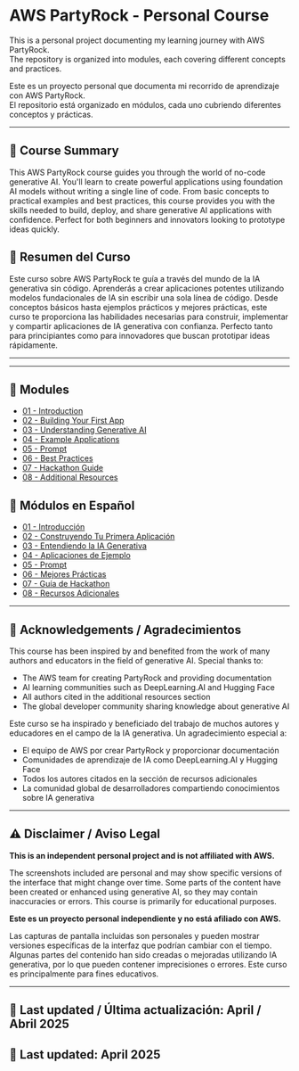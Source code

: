 # AWS PartyRock - Personal Course

This is a personal project documenting my learning journey with AWS PartyRock.  
The repository is organized into modules, each covering different concepts and practices.

Este es un proyecto personal que documenta mi recorrido de aprendizaje con AWS PartyRock.  
El repositorio está organizado en módulos, cada uno cubriendo diferentes conceptos y prácticas.

---

## 📝 Course Summary

This AWS PartyRock course guides you through the world of no-code generative AI. You'll learn to create powerful applications using foundation AI models without writing a single line of code. From basic concepts to practical examples and best practices, this course provides you with the skills needed to build, deploy, and share generative AI applications with confidence. Perfect for both beginners and innovators looking to prototype ideas quickly.

## 📝 Resumen del Curso

Este curso sobre AWS PartyRock te guía a través del mundo de la IA generativa sin código. Aprenderás a crear aplicaciones potentes utilizando modelos fundacionales de IA sin escribir una sola línea de código. Desde conceptos básicos hasta ejemplos prácticos y mejores prácticas, este curso te proporciona las habilidades necesarias para construir, implementar y compartir aplicaciones de IA generativa con confianza. Perfecto tanto para principiantes como para innovadores que buscan prototipar ideas rápidamente.

---
---

## 🧭 Modules

- [01 - Introduction](./EN/01-Introduction/README.md)
- [02 - Building Your First App](./EN/02-FirstApp/README.md)
- [03 - Understanding Generative AI](./EN/03-GenerativeAI/README.md)
- [04 - Example Applications](./EN/04-ExampleApplications/README.md)
- [05 - Prompt](./EN/05-Prompt/README.md)
- [06 - Best Practices](./EN/06-BestPractices/README.md)
- [07 - Hackathon Guide](./EN/07-Hackathon/README.md)
- [08 - Additional Resources](./EN/08-Resources/README.md)

## 🧭 Módulos en Español

- [01 - Introducción](./ES/01-Introduccion/README.md)
- [02 - Construyendo Tu Primera Aplicación](./ES/02-PrimeraAplicacion/README.md)
- [03 - Entendiendo la IA Generativa](./ES/03-IAGenerativa/README.md)
- [04 - Aplicaciones de Ejemplo](./ES/04-AplicacionesEjemplo/README.md)
- [05 - Prompt](./ES/05-Prompt/README.md)
- [06 - Mejores Prácticas](./ES/06-MejoresPracticas/README.md)
- [07 - Guía de Hackathon](./ES/07-Hackathon/README.md)
- [08 - Recursos Adicionales](./ES/08-Recursos/README.md)

---


## 🙏 Acknowledgements / Agradecimientos

This course has been inspired by and benefited from the work of many authors and educators in the field of generative AI. Special thanks to:

- The AWS team for creating PartyRock and providing documentation
- AI learning communities such as DeepLearning.AI and Hugging Face
- All authors cited in the additional resources section
- The global developer community sharing knowledge about generative AI

Este curso se ha inspirado y beneficiado del trabajo de muchos autores y educadores en el campo de la IA generativa. Un agradecimiento especial a:

- El equipo de AWS por crear PartyRock y proporcionar documentación
- Comunidades de aprendizaje de IA como DeepLearning.AI y Hugging Face
- Todos los autores citados en la sección de recursos adicionales
- La comunidad global de desarrolladores compartiendo conocimientos sobre IA generativa

---

## ⚠️ Disclaimer / Aviso Legal

**This is an independent personal project and is not affiliated with AWS.**

The screenshots included are personal and may show specific versions of the interface that might change over time. Some parts of the content have been created or enhanced using generative AI, so they may contain inaccuracies or errors. This course is primarily for educational purposes.

**Este es un proyecto personal independiente y no está afiliado con AWS.**

Las capturas de pantalla incluidas son personales y pueden mostrar versiones específicas de la interfaz que podrían cambiar con el tiempo. Algunas partes del contenido han sido creadas o mejoradas utilizando IA generativa, por lo que pueden contener imprecisiones o errores. Este curso es principalmente para fines educativos.

---

## 📅 Last updated / Última actualización: April / Abril 2025

## 📅 Last updated: April 2025